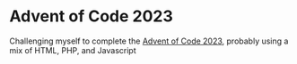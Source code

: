 # Advent of Code 2023
Challenging myself to complete the [Advent of Code 2023](https://adventofcode.com/), probably using a mix of HTML, PHP, and Javascript
